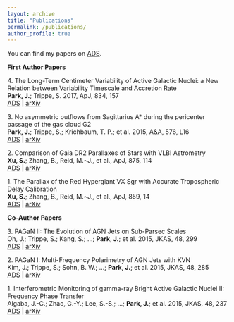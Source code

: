 ```yaml
---
layout: archive
title: "Publications"
permalink: /publications/
author_profile: true
---
```



You can find my papers on [ADS](https://ui.adsabs.harvard.edu/user/libraries/rtQieQ78T6Gt9lTdfYtNQA).

**First Author Papers**

4\. The Long-Term Centimeter Variability of Active Galactic Nuclei: a New Relation between Variability Timescale and Accretion Rate <br />
**Park, J.**; Trippe, S. 2017, ApJ, 834, 157 <br />
[ADS](https://ui.adsabs.harvard.edu/abs/2017ApJ...834..157P/abstract) | [arXiv](https://arxiv.org/abs/1611.04729)

3\. No asymmetric outflows from Sagittarius A* during the pericenter passage of the gas cloud G2 <br />
**Park, J.**; Trippe, S.; Krichbaum, T. P.; et al. 2015, A&A, 576, L16 <br />
[ADS](https://ui.adsabs.harvard.edu/abs/2015A%26A...576L..16P/abstract) | [arXiv](https://arxiv.org/abs/1503.08982)

2\. Comparison of Gaia DR2 Parallaxes of Stars with VLBI Astrometry <br />
**Xu, S.**; Zhang, B., Reid, M.~J., et al., ApJ, 875, 114 <br />
[ADS](https://ui.adsabs.harvard.edu/abs/2019ApJ...875..114X/abstract) | [arXiv](https://arxiv.org/abs/1903.04105)

1\. The Parallax of the Red Hypergiant VX Sgr with Accurate Tropospheric Delay Calibration <br />
**Xu, S.**; Zhang, B., Reid, M.~J., et al., ApJ, 859, 14 <br />
[ADS](https://ui.adsabs.harvard.edu/abs/2018ApJ...859...14X/abstract) | [arXiv](https://arxiv.org/abs/1804.00894)



**Co-Author Papers**


3\. PAGaN II: The Evolution of AGN Jets on Sub-Parsec Scales <br />
Oh, J.; Trippe, S.; Kang, S.; ...; **Park, J.**; et al. 2015, JKAS, 48, 299 <br />
[ADS](https://ui.adsabs.harvard.edu/abs/2015JKAS...48..299O/abstract) | [arXiv](https://arxiv.org/abs/1510.08153)

2\. PAGaN I: Multi-Frequency Polarimetry of AGN Jets with KVN <br />
Kim, J.; Trippe, S.; Sohn, B. W.; ...; **Park, J.**; et al. 2015, JKAS, 48, 285 <br />
[ADS](https://ui.adsabs.harvard.edu/abs/2015JKAS...48..285K/abstract) | [arXiv](https://arxiv.org/abs/1510.08150)

1\. Interferometric Monitoring of gamma-ray Bright Active Galactic Nuclei II: Frequency Phase Transfer <br />
Algaba, J.-C.; Zhao, G.-Y.; Lee, S.-S.; ...; **Park, J.**; et al. 2015, JKAS, 48, 237 <br />
[ADS](https://ui.adsabs.harvard.edu/abs/2015JKAS...48..237A/abstract) | [arXiv](https://arxiv.org/abs/1510.05817)
